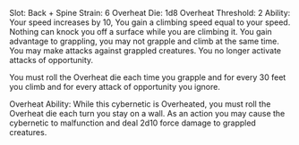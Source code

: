 Slot: Back + Spine
Strain: 6
Overheat Die: 1d8
Overheat Threshold: 2
Ability: Your speed increases by 10, You gain a climbing speed equal to your speed. Nothing can knock you off a surface while you are climbing it. 
You gain advantage to grappling, you may not grapple and climb at the same time. You may make attacks against grappled creatures.
You no longer activate attacks of opportunity. 

You must roll the Overheat die each time you grapple and for every 30 feet you climb and for every attack of opportunity you ignore. 

Overheat Ability: While this cybernetic is Overheated, you must roll the Overheat die each turn you stay on a wall. As an action you may cause the cybernetic to malfunction and deal 2d10 force damage to grappled creatures. 
